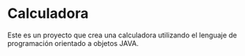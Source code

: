 # Calculadora
Este es un proyecto que crea una calculadora utilizando el lenguaje de programación orientado a objetos JAVA.
